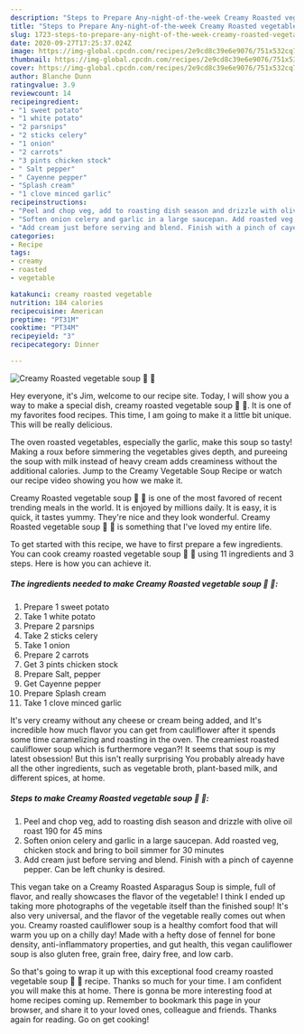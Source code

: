 ```yaml
---
description: "Steps to Prepare Any-night-of-the-week Creamy Roasted vegetable soup 🥔 🥕"
title: "Steps to Prepare Any-night-of-the-week Creamy Roasted vegetable soup 🥔 🥕"
slug: 1723-steps-to-prepare-any-night-of-the-week-creamy-roasted-vegetable-soup
date: 2020-09-27T17:25:37.024Z
image: https://img-global.cpcdn.com/recipes/2e9cd8c39e6e9076/751x532cq70/creamy-roasted-vegetable-soup-🥔-🥕-recipe-main-photo.jpg
thumbnail: https://img-global.cpcdn.com/recipes/2e9cd8c39e6e9076/751x532cq70/creamy-roasted-vegetable-soup-🥔-🥕-recipe-main-photo.jpg
cover: https://img-global.cpcdn.com/recipes/2e9cd8c39e6e9076/751x532cq70/creamy-roasted-vegetable-soup-🥔-🥕-recipe-main-photo.jpg
author: Blanche Dunn
ratingvalue: 3.9
reviewcount: 14
recipeingredient:
- "1 sweet potato"
- "1 white potato"
- "2 parsnips"
- "2 sticks celery"
- "1 onion"
- "2 carrots"
- "3 pints chicken stock"
- " Salt pepper"
- " Cayenne pepper"
- "Splash cream"
- "1 clove minced garlic"
recipeinstructions:
- "Peel and chop veg, add to roasting dish season and drizzle with olive oil roast 190 for 45 mins"
- "Soften onion celery and garlic in a large saucepan. Add roasted veg, chicken stock and bring to boil simmer for 30 minutes"
- "Add cream just before serving and blend. Finish with a pinch of cayenne pepper. Can be left chunky is desired."
categories:
- Recipe
tags:
- creamy
- roasted
- vegetable

katakunci: creamy roasted vegetable 
nutrition: 184 calories
recipecuisine: American
preptime: "PT31M"
cooktime: "PT34M"
recipeyield: "3"
recipecategory: Dinner

---
```



![Creamy Roasted vegetable soup 🥔 🥕](https://img-global.cpcdn.com/recipes/2e9cd8c39e6e9076/751x532cq70/creamy-roasted-vegetable-soup-🥔-🥕-recipe-main-photo.jpg)

Hey everyone, it's Jim, welcome to our recipe site. Today, I will show you a way to make a special dish, creamy roasted vegetable soup 🥔 🥕. It is one of my favorites food recipes. This time, I am going to make it a little bit unique. This will be really delicious.

The oven roasted vegetables, especially the garlic, make this soup so tasty! Making a roux before simmering the vegetables gives depth, and pureeing the soup with milk instead of heavy cream adds creaminess without the additional calories. Jump to the Creamy Vegetable Soup Recipe or watch our recipe video showing you how we make it.

Creamy Roasted vegetable soup 🥔 🥕 is one of the most favored of recent trending meals in the world. It is enjoyed by millions daily. It is easy, it is quick, it tastes yummy. They're nice and they look wonderful. Creamy Roasted vegetable soup 🥔 🥕 is something that I've loved my entire life.


To get started with this recipe, we have to first prepare a few ingredients. You can cook creamy roasted vegetable soup 🥔 🥕 using 11 ingredients and 3 steps. Here is how you can achieve it.

<!--inarticleads1-->

##### The ingredients needed to make Creamy Roasted vegetable soup 🥔 🥕:

1. Prepare 1 sweet potato
1. Take 1 white potato
1. Prepare 2 parsnips
1. Take 2 sticks celery
1. Take 1 onion
1. Prepare 2 carrots
1. Get 3 pints chicken stock
1. Prepare  Salt, pepper
1. Get  Cayenne pepper
1. Prepare Splash cream
1. Take 1 clove minced garlic


It&#39;s very creamy without any cheese or cream being added, and It&#39;s incredible how much flavor you can get from cauliflower after it spends some time caramelizing and roasting in the oven. The creamiest roasted cauliflower soup which is furthermore vegan?! It seems that soup is my latest obsession! But this isn&#39;t really surprising You probably already have all the other ingredients, such as vegetable broth, plant-based milk, and different spices, at home. 

<!--inarticleads2-->

##### Steps to make Creamy Roasted vegetable soup 🥔 🥕:

1. Peel and chop veg, add to roasting dish season and drizzle with olive oil roast 190 for 45 mins
1. Soften onion celery and garlic in a large saucepan. Add roasted veg, chicken stock and bring to boil simmer for 30 minutes
1. Add cream just before serving and blend. Finish with a pinch of cayenne pepper. Can be left chunky is desired.


This vegan take on a Creamy Roasted Asparagus Soup is simple, full of flavor, and really showcases the flavor of the vegetable! I think I ended up taking more photographs of the vegetable itself than the finished soup! It&#39;s also very universal, and the flavor of the vegetable really comes out when you. Creamy roasted cauliflower soup is a healthy comfort food that will warm you up on a chilly day! Made with a hefty dose of fennel for bone density, anti-inflammatory properties, and gut health, this vegan cauliflower soup is also gluten free, grain free, dairy free, and low carb. 

So that's going to wrap it up with this exceptional food creamy roasted vegetable soup 🥔 🥕 recipe. Thanks so much for your time. I am confident you will make this at home. There is gonna be more interesting food at home recipes coming up. Remember to bookmark this page in your browser, and share it to your loved ones, colleague and friends. Thanks again for reading. Go on get cooking!

